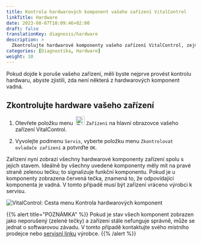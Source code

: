 ```yaml
---
title: Kontrola hardwarových komponent vašeho zařízení VitalControl
linkTitle: Hardware
date: 2023-08-07T10:09:46+02:00
draft: false
translationKey: diagnosis/hardware
description: >
  Zkontrolujte hardwarové komponenty vašeho zařízení VitalControl, zejména pokud máte podezření na hardwarovou závadu.
categories: [Diagnostika, Hardware]
weight: 10
---
```

Pokud dojde k poruše vašeho zařízení, měli byste nejprve provést kontrolu hardwaru, abyste zjistili, zda není některá z hardwarových komponent vadná.

## Zkontrolujte hardware vašeho zařízení

1. Otevřete položku menu &nbsp;<img src="/icons/device.svg" width="23" align="bottom" alt="Zařízení" /> `Zařízení` na hlavní obrazovce vašeho zařízení VitalControl.

1. Vyvolejte podmenu `Servis`, vyberte položku menu `Zkontrolovat ovladače zařízení` a potvrďte `OK`.

Zařízení nyní zobrazí všechny hardwarové komponenty zařízení spolu s jejich stavem. Ideálně by všechny uvedené komponenty měly mít na pravé straně zelenou tečku; to signalizuje funkční komponentu. Pokud je u komponenty zobrazena červená tečka, znamená to, že odpovídající komponenta je vadná. V tomto případě musí být zařízení vráceno výrobci k servisu.

   ![VitalControl: Cesta menu Kontrola hardwarových komponent](../images/device-check.png "Kontrola hardwaru")

{{% alert title="POZNÁMKA" %}}
Pokud je stav všech komponent zobrazen jako neporušený (zelené tečky) a zařízení stále nefunguje správně, může se jednat o softwarovou závadu. V tomto případě kontaktujte svého místního prodejce nebo [servisní linku](https://www.urbanonline.de/cs/contact) výrobce.
{{% /alert %}}
